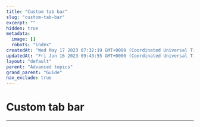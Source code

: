 ```yaml
---
title: "Custom tab bar"
slug: "custom-tab-bar"
excerpt: ""
hidden: true
metadata: 
  image: []
  robots: "index"
createdAt: "Wed May 17 2023 07:32:19 GMT+0000 (Coordinated Universal Time)"
updatedAt: "Fri Jun 16 2023 09:43:55 GMT+0000 (Coordinated Universal Time)"
layout: "default"
parent: "Advanced topics"
grand_parent: "Guide"
nav_exclude: true
---
```

# Custom tab bar 
*** 
